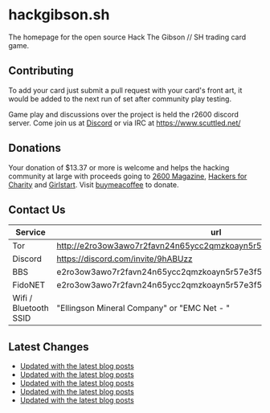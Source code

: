 # hackgibson.sh
The homepage for the open source Hack The Gibson // SH trading card game.


## Contributing

To add your card just submit a pull request with your card's front art, it would be added to the next run of set after community play testing.

Game play and discussions over the project is held the r2600 discord server. Come join us at [Discord](https://discord.com/invite/9hABUzz) or via IRC at https://www.scuttled.net/


## Donations

Your donation of $13.37 or more is welcome and helps the hacking community at large with proceeds going to [2600 Magazine](https://2600.com/), [Hackers for Charity](https://hackersforcharity.org) and [Girlstart](https://girlstart.org).  Visit [buymeacoffee](https://www.buymeacoffee.com/hackgibson.sh) to donate.


## Contact Us

Service | url
-|-
Tor | http://e2ro3ow3awo7r2favn24n65ycc2qmzkoayn5r57e3f56nvjwdcgg32ad.onion
Discord | https://discord.com/invite/9hABUzz
BBS | e2ro3ow3awo7r2favn24n65ycc2qmzkoayn5r57e3f56nvjwdcgg32ad.onion:23
FidoNET | e2ro3ow3awo7r2favn24n65ycc2qmzkoayn5r57e3f56nvjwdcgg32ad.onion:24554
Wifi / Bluetooth SSID | "Ellingson Mineral Company" or "EMC Net - <fidonet address>"

## Latest Changes
<!-- BLOG-POST-LIST:START -->
- [Updated with the latest blog posts](https://github.com/DFW2600/hackgibson.sh/commit/de5cc38fff9a2ad410d3e3c530e31e4faa3461f8)
- [Updated with the latest blog posts](https://github.com/DFW2600/hackgibson.sh/commit/d5951f2ec8dc5ec47f4b371f4cd034f95bf42ba6)
- [Updated with the latest blog posts](https://github.com/DFW2600/hackgibson.sh/commit/5d11df5ab01b5352621f1e6e23e7fd56f7bd7677)
- [Updated with the latest blog posts](https://github.com/DFW2600/hackgibson.sh/commit/41ac3bc73659b35c2dcb5360763747d4fafbf0e3)
- [Updated with the latest blog posts](https://github.com/DFW2600/hackgibson.sh/commit/2c441dd7b2f336a8d8d65d70a37bf36d08c4ee4f)
<!-- BLOG-POST-LIST:END -->
